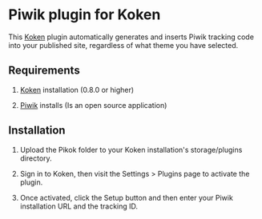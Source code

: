 Piwik plugin for Koken
=================================

This [Koken](http://koken.me) plugin automatically generates and inserts Piwik tracking code into your published site, regardless of what theme you have selected.

Requirements
------------

1. [Koken](http://koken.me) installation (0.8.0 or higher)

2. [Piwik](http://piwik.org) installs (Is an open source application)

Installation
------------

1. Upload the Pikok folder to your Koken installation's storage/plugins directory.

2. Sign in to Koken, then visit the Settings > Plugins page to activate the plugin.

3. Once activated, click the Setup button and then enter your Piwik installation URL and the tracking ID.